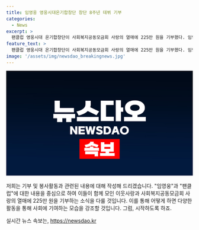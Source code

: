```yaml
---
title: 임영웅 영웅시대온기합창단 창단 8주년 데뷔 기부
categories:
  - News
excerpt: >
  팬클럽 영웅시대 온기합창단이 사회복지공동모금회 사랑의 열매에 225만 원을 기부했다. 임영웅의 노래를 합창으로 부르고 싶어하는 29명 회원이 창단을 기념하며 모인 것으로, 기부는 임영웅 데뷔 8주년을 기념하고 어려운 가정의 불치병 어린이 치료비로 전달됐다. 온기합창단은 향후 꾸준한 기부활동을 약속하며, 임영웅의 선한 영향력을 이어받는다고 전했다.
feature_text: >
  팬클럽 영웅시대 온기합창단이 사회복지공동모금회 사랑의 열매에 225만 원을 기부했다. 임영웅의 노래를 합창으로 부르고 싶어하는 29명 회원이 창단을 기념하며 모인 것으로, 기부는 임영웅 데뷔 8주년을 기념하고 어려운 가정의 불치병 어린이 치료비로 전달됐다. 온기합창단은 향후 꾸준한 기부활동을 약속하며, 임영웅의 선한 영향력을 이어받는다고 전했다.
image: '/assets/img/newsdao_breakingnews.jpg'
---
```


<p><img src="/assets/img/newsdao_breakingnews.jpg" alt="pcversion 속보" /></p>

<p>저희는 기부 및 봉사활동과 관련된 내용에 대해 작성해 드리겠습니다. "임영웅"과 "팬클럽"에 대한 내용을 중심으로 하여 이들이 함께 모인 이웃사랑과 사회복지공동모금회 사랑의 열매에 225만 원을 기부하는 소식을 다룰 것입니다. 이를 통해 어떻게 하면 다양한 활동을 통해 사회에 기여하는 모습을 강조할 것입니다. 그럼, 시작하도록 하죠.</p>
실시간 뉴스 속보는, <a href="https://newsdao.kr" rel="dofollow">https://newsdao.kr</a>


